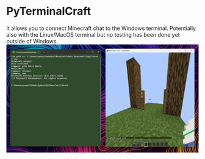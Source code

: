 # PyTerminalCraft
It allows you to connect Minecraft chat to the Windows terminal.
Potentially also with the Linux/MacOS terminal but no testing has been done yet outside of Windows.
![alt text](https://github.com/ChronEngi/PyTerminalCraft/blob/main/Preview.png?raw=true)

